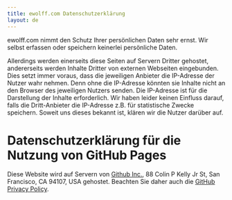 ```yaml
---
title: ewolff.com Datenschutzerklärung
layout: de
---
```


ewolff.com nimmt den Schutz Ihrer persönlichen Daten sehr ernst. Wir
selbst erfassen oder speichern keinerlei persönliche Daten.

Allerdings werden einerseits diese Seiten auf Servern Dritter
gehostet, andererseits werden Inhalte Dritter von externen Webseiten
eingebunden. Dies setzt immer voraus, dass die jeweiligen Anbieter die
IP-Adresse der Nutzer wahr nehmen. Denn ohne die IP-Adresse könnten
sie Inhalte nicht an den Browser des jeweiligen Nutzers senden. Die
IP-Adresse ist für die Darstellung der Inhalte erforderlich. Wir haben
leider keinen Einfluss darauf, falls die Dritt-Anbieter die IP-Adresse
z.B. für statistische Zwecke speichern. Soweit uns dieses bekannt ist,
klären wir die Nutzer darüber auf.

# Datenschutzerklärung für die Nutzung von GitHub Pages

Diese Website wird auf Servern von
[Github Inc.](https://www.github.com/), 88 Colin P Kelly Jr St, San
Francisco, CA 94107, USA gehostet. Beachten Sie daher auch die
[GitHub Privacy Policy](https://help.github.com/articles/github-privacy-statement/).
